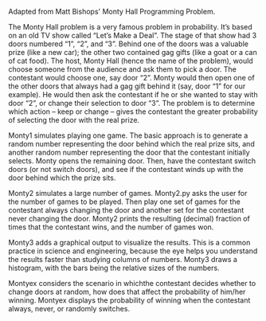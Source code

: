 Adapted from Matt Bishops' Monty Hall Programming Problem.

The Monty Hall problem is a very famous problem in probability. It’s based on an old TV show called “Let’s Make a Deal”. The stage of that show had 3 doors numbered “1”, “2”, and “3”. Behind one of the doors was a valuable prize (like a new car); the other two contained gag gifts (like a goat or a can of cat food). The host, Monty Hall (hence the name of the problem), would choose someone from the audience and ask them to pick a door. The contestant would choose one, say door “2”. Monty would then open one of the other doors that always had a gag gift behind it (say, door “1” for our example). He would then ask the contestant if he or she wanted to stay with door “2”, or change their selection to door “3”. The problem is to determine which action – keep or change – gives the contestant the greater probability of selecting the door with the real prize.

Monty1 simulates playing one game. The basic approach is to generate a random number representing the door behind which the real prize sits, and another random number representing the door that the contestant initially selects. Monty opens the remaining door. Then, have the contestant switch doors (or not switch doors), and see if the contestant winds up with the door behind which the prize sits.

Monty2 simulates a large number of games. Monty2.py asks the user for the number of games to be played. Then play one set of games for the contestant always changing the door and another set for the contestant never changing the door. Monty2 prints the resulting (decimal) fraction of times that the contestant wins, and the number of games won.

Monty3 adds a graphical output to visualize the results. This is a common practice in science and engineering, because the eye helps you understand the results faster than studying columns of numbers. Monty3 draws a histogram, with the bars being the relative sizes of the numbers.

Montyex considers the scenario in whichthe contestant decides whether to change doors at random, how does that affect the probability of him/her winning. Montyex displays the probability of winning when the contestant always, never, or randomly switches.
